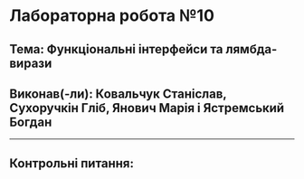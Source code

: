 # Лабораторна робота №10
## Тема: Функціональні інтерфейси та лямбда-вирази
## Виконав(-ли): Ковальчук Станіслав, Сухоручкін Гліб, Янович Марія і Ястремський Богдан
---
## Контрольні питання:
